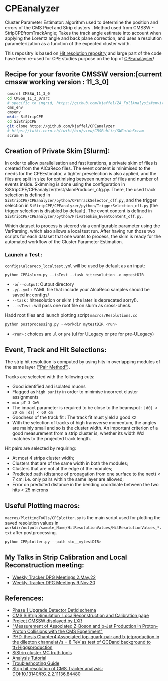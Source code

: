 # CPEanalyzer
Cluster Parameter Estimator: algorithm used to determine the position and errors of the CMS Pixel and Strip clusters .
Method used from CMSSW - StripCPEfromTrackAngle; Takes the track angle estimate into account when applying the Lorentz angle and back plane correction, and uses a resolution parameterization as a function of the expected cluster width. 

This repositry is based on [Hit resolution repositry](https://gitlab.cern.ch/coldham/hitresolutionproject/-/tree/master) and large part of the code have been re-used for CPE studies purpose on the top of [CPEanalayser](https://github.com/delaere/cmssw/tree/CPE_from-CMSSW_10_6_2/UserCode/CPEanalyzer)!
## Recipe for your favorite CMSSW version:[current cmssw working version : 11_3_0]
```bash
 cmsrel CMSSW_11_3_0
 cd CMSSW_11_3_0/src
 # specific to ingrid, https://github.com/kjaffel/ZA_FullAnalysis#environment-setup-always- 
 cms_env 
 cmsenv
 mkdir SiStripCPE
 cd SiStripCPE
 git clone https://github.com/kjaffel/CPEanalyzer
 # https://twiki.cern.ch/twiki/bin/view/CMSPublic/SWGuideScram
 scram b 
```
## Creation of Private Skim [Slurm]:
In order to allow parallelisation and fast iterations, a private skim of files is created from the AlCaReco files. The event content is minimised to the needs for the CPEEstimator, a tighter preselection is also applied, and the files are split in size for optimising between number of files and number of events inside. Skimming is done using the configuration in SiStripCPE/CPEanalyzer/test/skimProducer_cfg.py. There, the used track selection is defined in `SiStripCPE/CPEanalyzer/python/CPETrackSelector_cff.py`, and the trigger selection in `SiStripCPE/CPEanalyzer/python/TriggerSelection_cff.py` (the trigger selection is disabled by default). The event content is defined in `SiStripCPE/CPEanalyzer/python/PrivateSkim_EventContent_cff.py`.

 Which dataset to process is steered via a configurable parameter using the VarParsing, which also allows a local test run. After having run those two scripts for each dataset that one wants to process, the skim is ready for the automated workflow of the Cluster Parameter Estimation. 
### Launch a Test :
`configs\alcareco_localtest.yml` will be used by default as an input:
```python
python CPE4slurm.py --isTest --task hitresolution -o mytestDIR
```
- ``-o``/ ``--output``:  Output directory 
- ``-y``/``--yml``    :  YAML file that include your AlcaReco samples should be saved in: configs/
- ``--task``   :  hitresolution or skim ( the later is deprecated sorry!).
- ``--isTest`` :  will pass one root file on slurm as cross-check.

Hadd root files and launch plotting script ``macros/Resolutions.cc``
```python
python postprocessing.py --workdir mytestDIR <run>
```
- ``<run>`` : choices are ``ul`` or ``pre`` (ul for ULegacy or pre for pre-ULegacy)
## Event, Track and Hit Selections:
The strip hit resolution is computed by using hits in overlapping modules of the same layer (["Pair Method"](https://indico.cern.ch/event/305395/contributions/701396/attachments/580300/798934/nmccoll_3_13_RecHitRes.pdf)).

Tracks are selected with the following cuts:
- Good identified and isolated muons 
- Flagged as `high purity` in order to minimise incorrect cluster assignments
- `min pT 3 GeV`
- The impact parameter is required to be close to the beamspot : `|d0| < 20 cm |dz| < 60 cm`
- Goodness of the track fit : The track fit must yield a good `X2`
- With the selection of tracks of high transverse momentum, the angles are mainly small and so is the cluster width. 
An important criterion of a good measurement from a strip cluster is, whether its width Wcl matches to the projected track length. 

Hit pairs are selected by requiring:
- At most 4 strips cluster width;
- Clusters that are of the same width in both the modules;
- Clusters that are not at the edge of the modules;
- Predicted path (distance of propagation from one surface to the next) < 7 cm; i.e. only pairs within the same layer are allowed;
- Error on predicted distance in the bending coordinate between the two hits < 25 microns 

## Useful Plotting macros:
``macros/PlottingToOls/CPEplotter.py`` is the main script used for plotting the saved resolution values in ``workdir/outputs/sample_Name/HitResolutionValues/HitResolutionValues_*.txt`` after postprocessing.
```python
python CPEplotter.py --path <to__mytestDIR>
```

## My Talks in Strip Calibration and Local Reconstruction meeting:
- [Weekly Tracker DPG Meetings 2.May.22](https://indico.cern.ch/event/1140520/#2-cpe-update)
- [Weekly Tracker DPG Meetings 9.Nov.20](https://indico.cern.ch/event/934813/#60-cpe-reparameterization)

## References:
- [Phase 1 Upgrade Detector DetId schema](https://github.com/cms-sw/cmssw/blob/master/Geometry/TrackerNumberingBuilder/README.md)
- [CMS SiStrip Simulation, LocalReconstruction and Calibration page](https://twiki.cern.ch/twiki/bin/viewauth/CMS/SiStripCalibration)
- [Project CMSSW displayed by LXR](https://cmssdt.cern.ch/lxr/source/DataFormats/SiStripCluster/interface/SiStripClusterTools.h)
- ["Measurement of Associated Z-Boson and b-Jet Production in Proton-Proton Collisions with the CMS Experiment"](http://cdsweb.cern.ch/record/1476930)
- [PHD-thesis Chapter4:Associated top-quark-pair and b-jetproduction in the dilepton channelat√s = 8  TeV as test of QCDand background to tt+Higgsproduction](https://bib-pubdb1.desy.de/record/222384/files/thesis.pdf)
- [ SiStrip cluster MC truth tools ](https://twiki.cern.ch/twiki/bin/view/CMSPublic/SWGuideStripClusterMCtruth)
- [ Analysis Tutorial](http://www.t2.ucsd.edu/twiki2/bin/view/UCSDTier2/AnalysisTutorial?sortcol=table;table=up#Efficiency_Plots)
- [Troubleshooting Guide](https://twiki.cern.ch/twiki/bin/view/CMSPublic/WorkBookTroubleShooting)
- [Strip hit resolution of CMS Tracker analysis: DOI:10.13140/RG.2.2.11136.84480](https://www.researchgate.net/publication/317633066_Strip_hit_resolution_of_CMS_Tracker_analysis)
